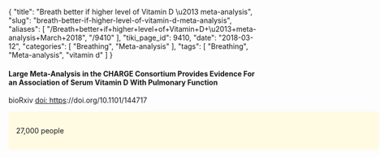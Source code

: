 {
    "title": "Breath better if higher level of Vitamin D \u2013 meta-analysis",
    "slug": "breath-better-if-higher-level-of-vitamin-d-meta-analysis",
    "aliases": [
        "/Breath+better+if+higher+level+of+Vitamin+D+\u2013+meta-analysis+March+2018",
        "/9410"
    ],
    "tiki_page_id": 9410,
    "date": "2018-03-12",
    "categories": [
        "Breathing",
        "Meta-analysis"
    ],
    "tags": [
        "Breathing",
        "Meta-analysis",
        "vitamin d"
    ]
}


#### Large Meta-Analysis in the CHARGE Consortium Provides Evidence For an Association of Serum Vitamin D With Pulmonary Function

bioRxiv [doi: https](https://doi.org/https)://doi.org/10.1101/144717

<div class="border" style="background-color:#FFFAE2;padding:15px;margin:10px 0;border-radius:5px;width:700px">

27,000 people